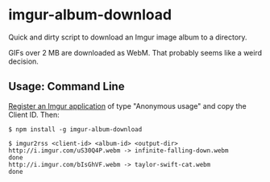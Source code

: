 # imgur-album-download

Quick and dirty script to download an Imgur image album to a directory.

GIFs over 2 MB are downloaded as WebM. That probably seems like a weird decision.

## Usage: Command Line

[Register an Imgur application](https://api.imgur.com/oauth2/addclient) of type "Anonymous usage" and copy the Client ID. Then:

```
$ npm install -g imgur-album-download

$ imgur2rss <client-id> <album-id> <output-dir>
http://i.imgur.com/uS30Q4P.webm -> infinite-falling-down.webm
done
http://i.imgur.com/bIsGhVF.webm -> taylor-swift-cat.webm
done
```
